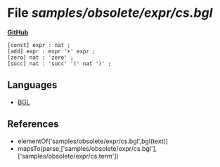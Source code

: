 # File _samples/obsolete/expr/cs.bgl_
**[GitHub](https://github.com/softlang/yas/blob/master/samples/obsolete/expr/cs.bgl)**
```
[const] expr : nat ;
[add] expr : expr '+' expr ;
[zero] nat : 'zero' ;
[succ] nat : 'succ' '(' nat ')' ;
```

## Languages
* [BGL](../languages/BGL.md)

## References
* elementOf('samples/obsolete/expr/cs.bgl',bgl(text))
* mapsTo(parse,['samples/obsolete/expr/cs.bgl'],['samples/obsolete/expr/cs.term'])
